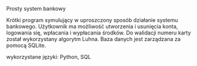 Prosty system bankowy

Krótki program symulujący w uproszczony sposób działanie systemu bankowego.
Użytkownik ma możliwość utworzenia i usunięcia konta, logowania się, wpłacania i wypłacania środków. 
Do walidacji numeru karty został wykorzystany algorytm Luhna. Baza danych jest zarządzana za pomocą SQLite.

wykorzystane języki: Python, SQL
